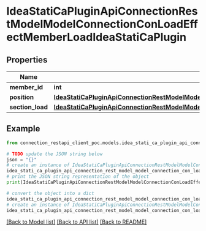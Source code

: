 # IdeaStatiCaPluginApiConnectionRestModelModelConnectionConLoadEffectMemberLoadIdeaStatiCaPlugin


## Properties

Name | Type | Description | Notes
------------ | ------------- | ------------- | -------------
**member_id** | **int** |  | [optional] 
**position** | [**IdeaStatiCaPluginApiConnectionRestModelModelConnectionConLoadEffectPositionEnumIdeaStatiCaPlugin**](IdeaStatiCaPluginApiConnectionRestModelModelConnectionConLoadEffectPositionEnumIdeaStatiCaPlugin.md) |  | [optional] 
**section_load** | [**IdeaStatiCaPluginApiConnectionRestModelModelConnectionConLoadEffectSectionLoadIdeaStatiCaPlugin**](IdeaStatiCaPluginApiConnectionRestModelModelConnectionConLoadEffectSectionLoadIdeaStatiCaPlugin.md) |  | [optional] 

## Example

```python
from connection_restapi_client_poc.models.idea_stati_ca_plugin_api_connection_rest_model_model_connection_con_load_effect_member_load_idea_stati_ca_plugin import IdeaStatiCaPluginApiConnectionRestModelModelConnectionConLoadEffectMemberLoadIdeaStatiCaPlugin

# TODO update the JSON string below
json = "{}"
# create an instance of IdeaStatiCaPluginApiConnectionRestModelModelConnectionConLoadEffectMemberLoadIdeaStatiCaPlugin from a JSON string
idea_stati_ca_plugin_api_connection_rest_model_model_connection_con_load_effect_member_load_idea_stati_ca_plugin_instance = IdeaStatiCaPluginApiConnectionRestModelModelConnectionConLoadEffectMemberLoadIdeaStatiCaPlugin.from_json(json)
# print the JSON string representation of the object
print(IdeaStatiCaPluginApiConnectionRestModelModelConnectionConLoadEffectMemberLoadIdeaStatiCaPlugin.to_json())

# convert the object into a dict
idea_stati_ca_plugin_api_connection_rest_model_model_connection_con_load_effect_member_load_idea_stati_ca_plugin_dict = idea_stati_ca_plugin_api_connection_rest_model_model_connection_con_load_effect_member_load_idea_stati_ca_plugin_instance.to_dict()
# create an instance of IdeaStatiCaPluginApiConnectionRestModelModelConnectionConLoadEffectMemberLoadIdeaStatiCaPlugin from a dict
idea_stati_ca_plugin_api_connection_rest_model_model_connection_con_load_effect_member_load_idea_stati_ca_plugin_from_dict = IdeaStatiCaPluginApiConnectionRestModelModelConnectionConLoadEffectMemberLoadIdeaStatiCaPlugin.from_dict(idea_stati_ca_plugin_api_connection_rest_model_model_connection_con_load_effect_member_load_idea_stati_ca_plugin_dict)
```
[[Back to Model list]](../README.md#documentation-for-models) [[Back to API list]](../README.md#documentation-for-api-endpoints) [[Back to README]](../README.md)


